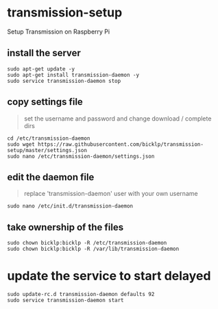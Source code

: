 # transmission-setup
Setup Transmission on Raspberry Pi

## install the server
```
sudo apt-get update -y
sudo apt-get install transmission-daemon -y
sudo service transmission-daemon stop
```

## copy settings file
>set the username and password and change download / complete dirs

```
cd /etc/transmission-daemon
sudo wget https://raw.githubusercontent.com/bicklp/transmission-setup/master/settings.json
sudo nano /etc/transmission-daemon/settings.json
```
## edit the daemon file
>replace 'transmission-daemon' user with your own username

```
sudo nano /etc/init.d/transmission-daemon
```
## take ownership of the files
```
sudo chown bicklp:bicklp -R /etc/transmission-daemon
sudo chown bicklp:bicklp -R /var/lib/transmission-daemon
```
# update the service to start delayed
```
sudo update-rc.d transmission-daemon defaults 92
sudo service transmission-daemon start
```
